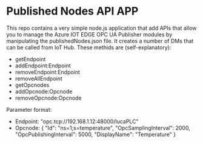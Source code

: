 # Published Nodes API APP

This repo contains a very simple node.js application that add APIs that allow you to manage the Azure IOT EDGE OPC UA Publisher modules by manipulating the publishedNodes.json file.
It creates a number of DMs that can be called from IoT Hub. These methids are (self-explanatory):  
- getEndpoint
- addEndpoint:Endpoint
- removeEndpoint:Endpoint
- removeAllEndpoint
- getOpcnodes
- addOpcnode:Opcnode
- removeOpcnode:Opcnode

Parameter format:  
- Endpoint: "opc.tcp://192.168.1.12:48000/lucaPLC"
- Opcnode: 
{
    "Id": "ns=1;s=temperature",
    "OpcSamplingInterval": 2000,
    "OpcPublishingInterval": 5000,
    "DisplayName": "Temperature"
}

